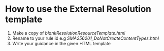 ﻿How to use the External Resolution template
===========================================

1. Make a copy of *blankResolutionResourceTemplate.html*
2. Rename to your rule id e.g *SMA256201_DoNotCreateContentTypes.html*
3. Write your guidance in the given HTML template

